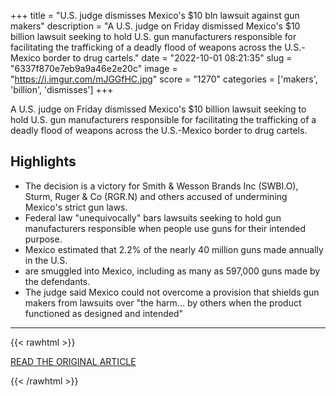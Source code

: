 +++
title = "U.S. judge dismisses Mexico's $10 bln lawsuit against gun makers"
description = "A U.S. judge on Friday dismissed Mexico's $10 billion lawsuit seeking to hold U.S. gun manufacturers responsible for facilitating the trafficking of a deadly flood of weapons across the U.S.-Mexico border to drug cartels."
date = "2022-10-01 08:21:35"
slug = "6337f870e7eb9a9a46e2e20c"
image = "https://i.imgur.com/mJGGfHC.jpg"
score = "1270"
categories = ['makers', 'billion', 'dismisses']
+++

A U.S. judge on Friday dismissed Mexico's $10 billion lawsuit seeking to hold U.S. gun manufacturers responsible for facilitating the trafficking of a deadly flood of weapons across the U.S.-Mexico border to drug cartels.

## Highlights

- The decision is a victory for Smith & Wesson Brands Inc (SWBI.O), Sturm, Ruger & Co (RGR.N) and others accused of undermining Mexico's strict gun laws.
- Federal law "unequivocally" bars lawsuits seeking to hold gun manufacturers responsible when people use guns for their intended purpose.
- Mexico estimated that 2.2% of the nearly 40 million guns made annually in the U.S.
- are smuggled into Mexico, including as many as 597,000 guns made by the defendants.
- The judge said Mexico could not overcome a provision that shields gun makers from lawsuits over "the harm... by others when the product functioned as designed and intended"

---

{{< rawhtml >}}
  <p class="article-category">
    <a target="_blank" href="https://www.reuters.com/legal/us-judge-dismisses-mexicos-10-bln-lawsuit-against-gun-makers-2022-09-30/">READ THE ORIGINAL ARTICLE</a>
  </p>
{{< /rawhtml >}}
